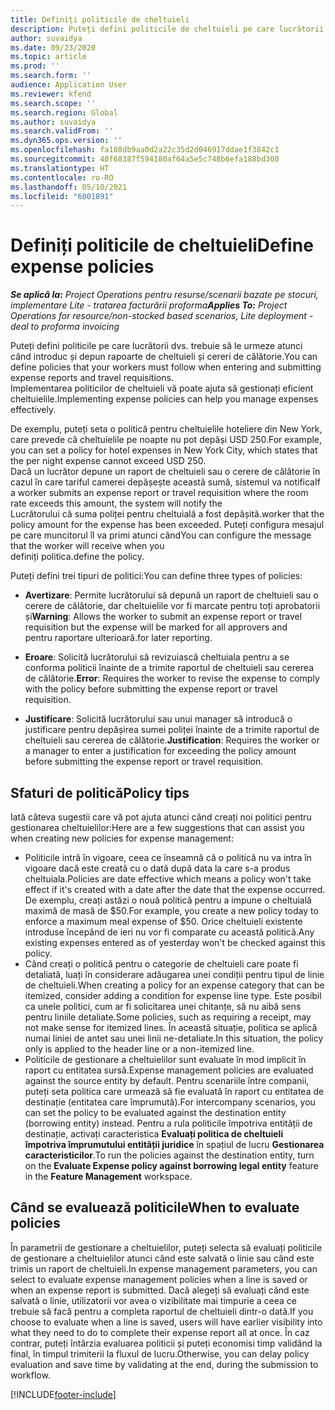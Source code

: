 ```yaml
---
title: Definiți politicile de cheltuieli
description: Puteți defini politicile de cheltuieli pe care lucrătorii dvs. trebuie să le urmeze atunci când introduc și depun rapoarte de cheltuieli și cereri de călătorie.
author: suvaidya
ms.date: 09/23/2020
ms.topic: article
ms.prod: ''
ms.search.form: ''
audience: Application User
ms.reviewer: kfend
ms.search.scope: ''
ms.search.region: Global
ms.author: suvaidya
ms.search.validFrom: ''
ms.dyn365.ops.version: ''
ms.openlocfilehash: fa108db9aa0d2a22c35d2d046917ddae1f3842c1
ms.sourcegitcommit: 40f68387f594180af64a5e5c748b6efa188bd300
ms.translationtype: HT
ms.contentlocale: ro-RO
ms.lasthandoff: 05/10/2021
ms.locfileid: "6001891"
---
```

# <a name="define-expense-policies"></a><span data-ttu-id="78bd2-103">Definiți politicile de cheltuieli</span><span class="sxs-lookup"><span data-stu-id="78bd2-103">Define expense policies</span></span>

<span data-ttu-id="78bd2-104">_**Se aplică la:** Project Operations pentru resurse/scenarii bazate pe stocuri, implementare Lite - tratarea facturării proforma_</span><span class="sxs-lookup"><span data-stu-id="78bd2-104">_**Applies To:** Project Operations for resource/non-stocked based scenarios, Lite deployment - deal to proforma invoicing_</span></span>

<span data-ttu-id="78bd2-105">Puteți defini politicile pe care lucrătorii dvs. trebuie să le urmeze atunci când introduc și depun rapoarte de cheltuieli și cereri de călătorie.</span><span class="sxs-lookup"><span data-stu-id="78bd2-105">You can define policies that your workers must follow when entering and submitting expense reports and travel requisitions.</span></span>         
<span data-ttu-id="78bd2-106">Implementarea politicilor de cheltuieli vă poate ajuta să gestionați eficient cheltuielile.</span><span class="sxs-lookup"><span data-stu-id="78bd2-106">Implementing expense policies can help you manage expenses effectively.</span></span>         

<span data-ttu-id="78bd2-107">De exemplu, puteți seta o politică pentru cheltuielile hoteliere din New York, care prevede că cheltuielile pe noapte nu pot depăși USD 250.</span><span class="sxs-lookup"><span data-stu-id="78bd2-107">For example, you can set a policy for hotel expenses in New York City, which states that the per night expense cannot exceed USD 250.</span></span>       
<span data-ttu-id="78bd2-108">Dacă un lucrător depune un raport de cheltuieli sau o cerere de călătorie în cazul în care tariful camerei depășește această sumă, sistemul va notifica</span><span class="sxs-lookup"><span data-stu-id="78bd2-108">If a worker submits an expense report or travel requisition where the room rate exceeds this amount, the system will notify the</span></span>         
<span data-ttu-id="78bd2-109">Lucrătorului că suma poliței pentru cheltuială a fost depășită.</span><span class="sxs-lookup"><span data-stu-id="78bd2-109">worker that the policy amount for the expense has been exceeded.</span></span> <span data-ttu-id="78bd2-110">Puteți configura mesajul pe care muncitorul îl va primi atunci când</span><span class="sxs-lookup"><span data-stu-id="78bd2-110">You can configure the message that the worker will receive when you</span></span>        
<span data-ttu-id="78bd2-111">definiți politica.</span><span class="sxs-lookup"><span data-stu-id="78bd2-111">define the policy.</span></span>      
        
<span data-ttu-id="78bd2-112">Puteți defini trei tipuri de politici:</span><span class="sxs-lookup"><span data-stu-id="78bd2-112">You can define three types of policies:</span></span>         
        
- <span data-ttu-id="78bd2-113">**Avertizare**: Permite lucrătorului să depună un raport de cheltuieli sau o cerere de călătorie, dar cheltuielile vor fi marcate pentru toți aprobatorii și</span><span class="sxs-lookup"><span data-stu-id="78bd2-113">**Warning**: Allows the worker to submit an expense report or travel requisition but the expense will be marked for all approvers and</span></span>         
  <span data-ttu-id="78bd2-114">pentru raportare ulterioară.</span><span class="sxs-lookup"><span data-stu-id="78bd2-114">for later reporting.</span></span>        

- <span data-ttu-id="78bd2-115">**Eroare**: Solicită lucrătorului să revizuiască cheltuiala pentru a se conforma politicii înainte de a trimite raportul de cheltuieli sau cererea de călătorie.</span><span class="sxs-lookup"><span data-stu-id="78bd2-115">**Error**: Requires the worker to revise the expense to comply with the policy before submitting the expense report or travel requisition.</span></span>        
 
 - <span data-ttu-id="78bd2-116">**Justificare**: Solicită lucrătorului sau unui manager să introducă o justificare pentru depășirea sumei poliței înainte de a trimite raportul de cheltuieli sau cererea de călătorie.</span><span class="sxs-lookup"><span data-stu-id="78bd2-116">**Justification**: Requires the worker or a manager to enter a justification for exceeding the policy amount before submitting the expense report or travel requisition.</span></span>        

## <a name="policy-tips"></a><span data-ttu-id="78bd2-117">Sfaturi de politică</span><span class="sxs-lookup"><span data-stu-id="78bd2-117">Policy tips</span></span>
<span data-ttu-id="78bd2-118">Iată câteva sugestii care vă pot ajuta atunci când creați noi politici pentru gestionarea cheltuielilor:</span><span class="sxs-lookup"><span data-stu-id="78bd2-118">Here are a few suggestions that can assist you when creating new policies for expense management:</span></span> 

- <span data-ttu-id="78bd2-119">Politicile intră în vigoare, ceea ce înseamnă că o politică nu va intra în vigoare dacă este creată cu o dată după data la care s-a produs cheltuiala.</span><span class="sxs-lookup"><span data-stu-id="78bd2-119">Policies are date effective which means a policy won't take effect if it's created with a date after the date that the expense occurred.</span></span> <span data-ttu-id="78bd2-120">De exemplu, creați astăzi o nouă politică pentru a impune o cheltuială maximă de masă de $50.</span><span class="sxs-lookup"><span data-stu-id="78bd2-120">For example, you create a new policy today to enforce a maximum meal expense of $50.</span></span> <span data-ttu-id="78bd2-121">Orice cheltuieli existente introduse începând de ieri nu vor fi comparate cu această politică.</span><span class="sxs-lookup"><span data-stu-id="78bd2-121">Any existing expenses entered as of yesterday won't be checked against this policy.</span></span>
- <span data-ttu-id="78bd2-122">Când creați o politică pentru o categorie de cheltuieli care poate fi detaliată, luați în considerare adăugarea unei condiții pentru tipul de linie de cheltuieli.</span><span class="sxs-lookup"><span data-stu-id="78bd2-122">When creating a policy for an expense category that can be itemized, consider adding a condition for expense line type.</span></span> <span data-ttu-id="78bd2-123">Este posibil ca unele politici, cum ar fi solicitarea unei chitanțe, să nu aibă sens pentru liniile detaliate.</span><span class="sxs-lookup"><span data-stu-id="78bd2-123">Some policies, such as requiring a receipt, may not make sense for itemized lines.</span></span> <span data-ttu-id="78bd2-124">În această situație, politica se aplică numai liniei de antet sau unei linii ne-detaliate.</span><span class="sxs-lookup"><span data-stu-id="78bd2-124">In this situation, the policy only is applied to the header line or a non-itemized line.</span></span> 
- <span data-ttu-id="78bd2-125">Politicile de gestionare a cheltuielilor sunt evaluate în mod implicit în raport cu entitatea sursă.</span><span class="sxs-lookup"><span data-stu-id="78bd2-125">Expense management policies are evaluated against the source entity by default.</span></span> <span data-ttu-id="78bd2-126">Pentru scenariile între companii, puteți seta politica care urmează să fie evaluată în raport cu entitatea de destinație (entitatea care împrumută).</span><span class="sxs-lookup"><span data-stu-id="78bd2-126">For intercompany scenarios, you can set the policy to be evaluated against the destination entity (borrowing entity) instead.</span></span> <span data-ttu-id="78bd2-127">Pentru a rula politicile împotriva entității de destinație, activați caracteristica **Evaluați politica de cheltuieli împotriva împrumutului entității juridice** în spațiul de lucru **Gestionarea caracteristicilor**.</span><span class="sxs-lookup"><span data-stu-id="78bd2-127">To run the policies against the destination entity, turn on the **Evaluate Expense policy against borrowing legal entity** feature in the **Feature Management** workspace.</span></span>

## <a name="when-to-evaluate-policies"></a><span data-ttu-id="78bd2-128">Când se evaluează politicile</span><span class="sxs-lookup"><span data-stu-id="78bd2-128">When to evaluate policies</span></span>

<span data-ttu-id="78bd2-129">În parametrii de gestionare a cheltuielilor, puteți selecta să evaluați politicile de gestionare a cheltuielilor atunci când este salvată o linie sau când este trimis un raport de cheltuieli.</span><span class="sxs-lookup"><span data-stu-id="78bd2-129">In expense management parameters, you can select to evaluate expense management policies when a line is saved or when an expense report is submitted.</span></span> <span data-ttu-id="78bd2-130">Dacă alegeți să evaluați când este salvată o linie, utilizatorii vor avea o vizibilitate mai timpurie a ceea ce trebuie să facă pentru a completa raportul de cheltuieli dintr-o dată.</span><span class="sxs-lookup"><span data-stu-id="78bd2-130">If you choose to evaluate when a line is saved, users will have earlier visibility into what they need to do to complete their expense report all at once.</span></span> <span data-ttu-id="78bd2-131">În caz contrar, puteți întârzia evaluarea politicii și puteți economisi timp validând la final, în timpul trimiterii la fluxul de lucru.</span><span class="sxs-lookup"><span data-stu-id="78bd2-131">Otherwise, you can delay policy evaluation and save time by validating at the end, during the submission to workflow.</span></span>


[!INCLUDE[footer-include](../includes/footer-banner.md)]